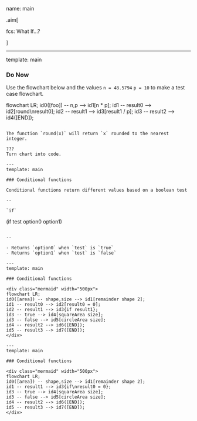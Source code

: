 name: main

.aim[<div>
fcs: What If...?
</div>]

---
template: main

### Do Now
Use the flowchart below and the values `n = 48.5794` `p = 10` to make a test case flowchart.

<div class="mermaid" width="500px">
flowchart LR;
  id0([foo]) -- n,p --> id1[n * p];
  id1 -- result0 --> id2[round\nresult0];
  id2 -- result1 --> id3[result1 / p];
  id3 -- result2 --> id4([END]);
</div>

```

The function `round(x)` will return `x` rounded to the nearest integer.

???
Turn chart into code.

---
template: main

### Conditional functions

Conditional functions return different values based on a boolean test

--

`if`
  ```
  (if test
    option0
    option1)
  ```

--

- Returns `option0` when `test` is `true`
- Returns `option1` when `test` is `false`

---
template: main

### Conditional functions

<div class="mermaid" width="500px">
flowchart LR;
  id0([area]) -- shape,size --> id1[remainder shape 2];
  id1 -- result0 --> id2[result0 = 0];
  id2 -- result1 --> id3{if result1};
  id3 -- true --> id4[squareArea size];
  id3 -- false --> id5[circleArea size];
  id4 -- result2 --> id6([END]);
  id5 -- result3 --> id7([END]);
</div>

---
template: main

### Conditional functions

<div class="mermaid" width="500px">
flowchart LR;
  id0([area]) -- shape,size --> id1[remainder shape 2];
  id1 -- result1 --> id3{if\nresult0 = 0};
  id3 -- true --> id4[squareArea size];
  id3 -- false --> id5[circleArea size];
  id4 -- result2 --> id6([END]);
  id5 -- result3 --> id7([END]);
</div>
